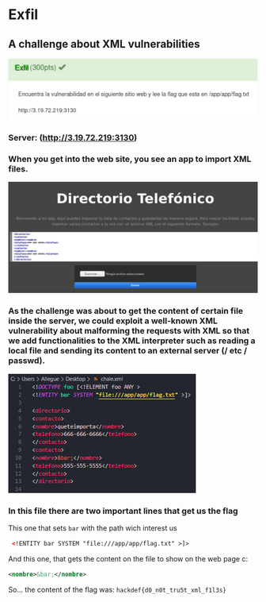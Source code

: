 # Exfil	

## A challenge about XML vulnerabilities

![exfil](https://github.com/ReginaThePumpkin/HackDef4-writeups/blob/master/web/Exfil/img/1.png)

### Server: (http://3.19.72.219:3130)  

### When you get into the web site, you see an app to import XML files.
![website](https://github.com/ReginaThePumpkin/HackDef4-writeups/blob/master/web/Exfil/img/2.jpg)

### As the challenge was about to get the content of certain file inside the server, we could exploit a well-known XML vulnerability about malforming the requests with XML so that we add functionalities to the XML interpreter such as reading a local file and sending its content to an external server (/ etc / passwd).
![xml](https://github.com/ReginaThePumpkin/HackDef4-writeups/blob/master/web/Exfil/img/xml.png)

### In this file there are two important lines that get us the flag

This one that sets `bar` with the path wich interest us
``` XML
 <!ENTITY bar SYSTEM "file:///app/app/flag.txt" >]>
```
And this one, that gets the content on the file to show on the web page c:
``` XML
<nombre>&bar;</nombre>
``` 

So... the content of the flag was: `hackdef{d0_n0t_tru5t_xml_f1l3s}`
